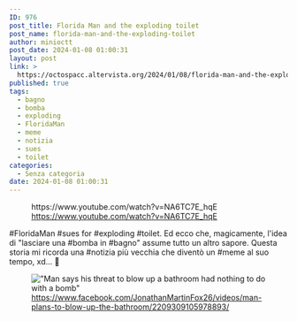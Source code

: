 ```yaml
---
ID: 976
post_title: Florida Man and the exploding toilet
post_name: florida-man-and-the-exploding-toilet
author: minioctt
post_date: 2024-01-08 01:00:31
layout: post
link: >
  https://octospacc.altervista.org/2024/01/08/florida-man-and-the-exploding-toilet/
published: true
tags:
  - bagno
  - bomba
  - exploding
  - FloridaMan
  - meme
  - notizia
  - sues
  - toilet
categories:
  - Senza categoria
date: 2024-01-08 01:00:31
---
```

<!-- wp:embed {"url":"https://www.youtube.com/watch?v=NA6TC7E_hqE","type":"video","providerNameSlug":"youtube","responsive":true,"className":"wp-embed-aspect-16-9 wp-has-aspect-ratio"} -->
<figure class="wp-block-embed is-type-video is-provider-youtube wp-block-embed-youtube wp-embed-aspect-16-9 wp-has-aspect-ratio"><div class="wp-block-embed__wrapper">
https://www.youtube.com/watch?v=NA6TC7E_hqE
</div><figcaption class="wp-element-caption"><a href="https://www.youtube.com/watch?v=NA6TC7E_hqE">https://www.youtube.com/watch?v=NA6TC7E_hqE</a></figcaption></figure>
<!-- /wp:embed -->

<!-- wp:paragraph -->
<p></p>
<!-- /wp:paragraph -->

<!-- wp:paragraph -->
<p>#FloridaMan #sues for #exploding #toilet. Ed ecco che, magicamente, l'idea di "lasciare una #bomba in #bagno" assume tutto un altro sapore. Questa storia mi ricorda una #notizia più vecchia che diventò un #meme al suo tempo, xd... 💩️</p>
<!-- /wp:paragraph -->

<!-- wp:paragraph -->
<p></p>
<!-- /wp:paragraph -->

<!-- wp:image {"id":979,"sizeSlug":"full","linkDestination":"none"} -->
<figure class="wp-block-image size-full"><img src="https://octospacc.altervista.org/wp-content/uploads/2024/01/image-4.png" alt="&quot;Man says his threat to blow up a bathroom had nothing to do with a bomb&quot;" class="wp-image-979"/><figcaption class="wp-element-caption"><a href="https://www.facebook.com/JonathanMartinFox26/videos/man-plans-to-blow-up-the-bathroom/2209309105978893/">https://www.facebook.com/JonathanMartinFox26/videos/man-plans-to-blow-up-the-bathroom/2209309105978893/</a></figcaption></figure>
<!-- /wp:image -->